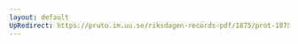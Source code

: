 ```yaml
---
layout: default
UpRedirect: https://pruto.im.uu.se/riksdagen-records-pdf/1875/prot-1875--ak--053.pdf
---
```

